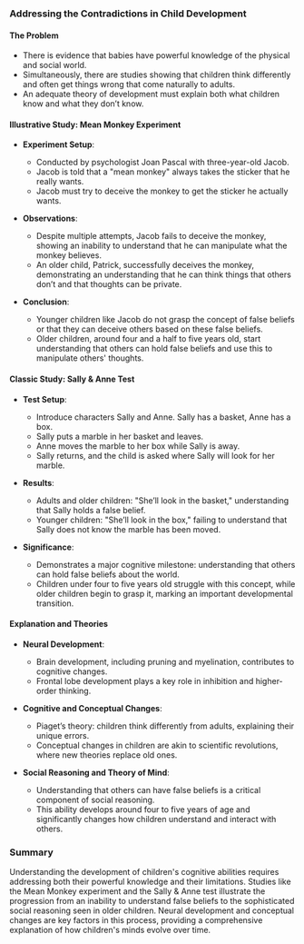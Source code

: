 ### Addressing the Contradictions in Child Development

#### The Problem
- There is evidence that babies have powerful knowledge of the physical and social world.
- Simultaneously, there are studies showing that children think differently and often get things wrong that come naturally to adults.
- An adequate theory of development must explain both what children know and what they don’t know.

#### Illustrative Study: Mean Monkey Experiment
- **Experiment Setup**:
  - Conducted by psychologist Joan Pascal with three-year-old Jacob.
  - Jacob is told that a "mean monkey" always takes the sticker that he really wants.
  - Jacob must try to deceive the monkey to get the sticker he actually wants.

- **Observations**:
  - Despite multiple attempts, Jacob fails to deceive the monkey, showing an inability to understand that he can manipulate what the monkey believes.
  - An older child, Patrick, successfully deceives the monkey, demonstrating an understanding that he can think things that others don’t and that thoughts can be private.

- **Conclusion**:
  - Younger children like Jacob do not grasp the concept of false beliefs or that they can deceive others based on these false beliefs.
  - Older children, around four and a half to five years old, start understanding that others can hold false beliefs and use this to manipulate others' thoughts.

#### Classic Study: Sally & Anne Test
- **Test Setup**:
  - Introduce characters Sally and Anne. Sally has a basket, Anne has a box.
  - Sally puts a marble in her basket and leaves.
  - Anne moves the marble to her box while Sally is away.
  - Sally returns, and the child is asked where Sally will look for her marble.

- **Results**:
  - Adults and older children: "She’ll look in the basket," understanding that Sally holds a false belief.
  - Younger children: "She’ll look in the box," failing to understand that Sally does not know the marble has been moved.

- **Significance**:
  - Demonstrates a major cognitive milestone: understanding that others can hold false beliefs about the world.
  - Children under four to five years old struggle with this concept, while older children begin to grasp it, marking an important developmental transition.

#### Explanation and Theories
- **Neural Development**:
  - Brain development, including pruning and myelination, contributes to cognitive changes.
  - Frontal lobe development plays a key role in inhibition and higher-order thinking.

- **Cognitive and Conceptual Changes**:
  - Piaget’s theory: children think differently from adults, explaining their unique errors.
  - Conceptual changes in children are akin to scientific revolutions, where new theories replace old ones.

- **Social Reasoning and Theory of Mind**:
  - Understanding that others can have false beliefs is a critical component of social reasoning.
  - This ability develops around four to five years of age and significantly changes how children understand and interact with others.

### Summary
Understanding the development of children's cognitive abilities requires addressing both their powerful knowledge and their limitations. Studies like the Mean Monkey experiment and the Sally & Anne test illustrate the progression from an inability to understand false beliefs to the sophisticated social reasoning seen in older children. Neural development and conceptual changes are key factors in this process, providing a comprehensive explanation of how children's minds evolve over time.